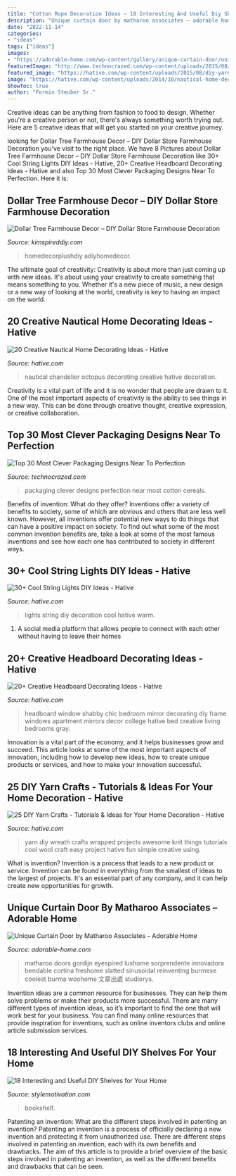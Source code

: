```yaml
---
title: "Cotton Rope Decoration Ideas ~ 18 Interesting And Useful Diy Shelves For Your Home"
description: "Unique curtain door by matharoo associates – adorable home"
date: "2022-11-14"
categories:
- "ideas"
tags: ["ideas"]
images:
- "https://adorable-home.com/wp-content/gallery/unique-curtain-door/unique-curtain-door-8.jpg"
featuredImage: "http://www.technocrazed.com/wp-content/uploads/2015/08/Top-30-Most-Clever-Packaging-Designs-Near-To-Perfection-117.jpg"
featured_image: "https://hative.com/wp-content/uploads/2015/08/diy-yarn-crafts/23-diy-yarn-crafts.jpg"
image: "https://hative.com/wp-content/uploads/2014/10/nautical-home-decorating-ideas/14-octopus-chandelier.jpg"
ShowToc: true
author: "Fermin Steuber Sr."
---
```



Creative ideas can be anything from fashion to food to design. Whether you're a creative person or not, there's always something worth trying out. Here are 5 creative ideas that will get you started on your creative journey.

	

		
looking for Dollar Tree Farmhouse Decor – DIY Dollar Store Farmhouse Decoration you've visit to the right place. We have 8 Pictures about Dollar Tree Farmhouse Decor – DIY Dollar Store Farmhouse Decoration like 30+ Cool String Lights DIY Ideas - Hative, 20+ Creative Headboard Decorating Ideas - Hative and also Top 30 Most Clever Packaging Designs Near To Perfection. Here it is:
		
    
## Dollar Tree Farmhouse Decor – DIY Dollar Store Farmhouse Decoration

<img loading=lazy src="https://kimspireddiy.com/wp-content/uploads/2019/10/diy-dollar-tree-farmhouse-charger.jpg" onerror="this.onerror=null;this.src='https://tse2.mm.bing.net/th?id=OIP.jHFetaU1WQp4GPtCZSv2TgHaLH&amp;pid=15.1';" alt="Dollar Tree Farmhouse Decor – DIY Dollar Store Farmhouse Decoration">

_Source: kimspireddiy.com_

>homedecorplushdiy adiyhomedecor. 

	

The ultimate goal of creativity:
Creativity is about more than just coming up with new ideas. It's about using your creativity to create something that means something to you. Whether it's a new piece of music, a new design or a new way of looking at the world, creativity is key to having an impact on the world.

    
## 20 Creative Nautical Home Decorating Ideas - Hative

<img loading=lazy src="https://hative.com/wp-content/uploads/2014/10/nautical-home-decorating-ideas/14-octopus-chandelier.jpg" onerror="this.onerror=null;this.src='https://tse4.mm.bing.net/th?id=OIP.fjTVTUzDm8JbkRxCnxbv1AHaJz&amp;pid=15.1';" alt="20 Creative Nautical Home Decorating Ideas - Hative">

_Source: hative.com_

>nautical chandelier octopus decorating creative hative decoration. 

	

Creativity is a vital part of life and it is no wonder that people are drawn to it. One of the most important aspects of creativity is the ability to see things in a new way. This can be done through creative thought, creative expression, or creative collaboration.

    
## Top 30 Most Clever Packaging Designs Near To Perfection

<img loading=lazy src="http://www.technocrazed.com/wp-content/uploads/2015/08/Top-30-Most-Clever-Packaging-Designs-Near-To-Perfection-117.jpg" onerror="this.onerror=null;this.src='https://tse2.mm.bing.net/th?id=OIP.8782xg5E-qoBmvNl99BXIAHaKI&amp;pid=15.1';" alt="Top 30 Most Clever Packaging Designs Near To Perfection">

_Source: technocrazed.com_

>packaging clever designs perfection near most cotton cereals. 

	

Benefits of invention: What do they offer?
Inventions offer a variety of benefits to society, some of which are obvious and others that are less well known. However, all inventions offer potential new ways to do things that can have a positive impact on society. To find out what some of the most common invention benefits are, take a look at some of the most famous inventions and see how each one has contributed to society in different ways.

    
## 30+ Cool String Lights DIY Ideas - Hative

<img loading=lazy src="https://hative.com/wp-content/uploads/2015/01/string-lights-diy-ideas/29-string-lights-diy-ideas.jpg" onerror="this.onerror=null;this.src='https://tse3.mm.bing.net/th?id=OIP.2odQdrxZhX5lArtTUGVMBgHaJ4&amp;pid=15.1';" alt="30+ Cool String Lights DIY Ideas - Hative">

_Source: hative.com_

>lights string diy decoration cool hative warm. 

	

1. A social media platform that allows people to connect with each other without having to leave their homes 

    
## 20+ Creative Headboard Decorating Ideas - Hative

<img loading=lazy src="https://hative.com/wp-content/uploads/2015/01/headboard-decorating-ideas/9-diy-vintage-window-headboard.jpg" onerror="this.onerror=null;this.src='https://tse3.mm.bing.net/th?id=OIP.Usn2L4dSUy2kuDy_kwrIwAHaFj&amp;pid=15.1';" alt="20+ Creative Headboard Decorating Ideas - Hative">

_Source: hative.com_

>headboard window shabby chic bedroom mirror decorating diy frame windows apartment mirrors decor college hative bed creative living bedrooms gray. 

	

Innovation is a vital part of the economy, and it helps businesses grow and succeed. This article looks at some of the most important aspects of innovation, including how to develop new ideas, how to create unique products or services, and how to make your innovation successful.

    
## 25 DIY Yarn Crafts - Tutorials &amp; Ideas For Your Home Decoration - Hative

<img loading=lazy src="https://hative.com/wp-content/uploads/2015/08/diy-yarn-crafts/23-diy-yarn-crafts.jpg" onerror="this.onerror=null;this.src='https://tse2.mm.bing.net/th?id=OIP.Gy_B_ZgAL8oFN0z_qBoP-gHaE9&amp;pid=15.1';" alt="25 DIY Yarn Crafts - Tutorials &amp; Ideas for Your Home Decoration - Hative">

_Source: hative.com_

>yarn diy wreath crafts wrapped projects awesome knit things tutorials cool wool craft easy project hative fun simple creative using. 

	

What is invention?
Invention is a process that leads to a new product or service. Invention can be found in everything from the smallest of ideas to the largest of projects. It's an essential part of any company, and it can help create new opportunities for growth.

    
## Unique Curtain Door By Matharoo Associates – Adorable Home

<img loading=lazy src="https://adorable-home.com/wp-content/gallery/unique-curtain-door/unique-curtain-door-8.jpg" onerror="this.onerror=null;this.src='https://tse1.mm.bing.net/th?id=OIP.NB-4Vc95joXPEaIkee7EgwHaLH&amp;pid=15.1';" alt="Unique Curtain Door by Matharoo Associates – Adorable Home">

_Source: adorable-home.com_

>matharoo doors gordijn eyespired lushome sorprendente innovadora bendable cortina freshome slatted sinusoidal reinventing burmese coolest burma woohome 文章出處 studiorys. 

	

Invention ideas are a common resource for businesses. They can help them solve problems or make their products more successful. There are many different types of invention ideas, so it’s important to find the one that will work best for your business. You can find many online resources that provide inspiration for inventions, such as online inventors clubs and online article submission services.

    
## 18 Interesting And Useful DIY Shelves For Your Home

<img loading=lazy src="https://www.stylemotivation.com/wp-content/uploads/2014/01/18-Interesting-and-Useful-DIY-Shelves-for-Your-Home-9-1152x1536.jpg" onerror="this.onerror=null;this.src='https://tse3.mm.bing.net/th?id=OIP.ptw2-ETUFam79f_G9v44dgHaJ4&amp;pid=15.1';" alt="18 Interesting and Useful DIY Shelves for Your Home">

_Source: stylemotivation.com_

>bookshelf. 

	

Patenting an invention: What are the different steps involved in patenting an invention?
Patenting an invention is a process of officially declaring a new invention and protecting it from unauthorized use. There are different steps involved in patenting an invention, each with its own benefits and drawbacks. The aim of this article is to provide a brief overview of the basic steps involved in patenting an invention, as well as the different benefits and drawbacks that can be seen.

